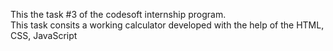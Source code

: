 This the task #3 of the codesoft internship program. <br/>
This task consits a working calculator developed with the help of the HTML, CSS, JavaScript
